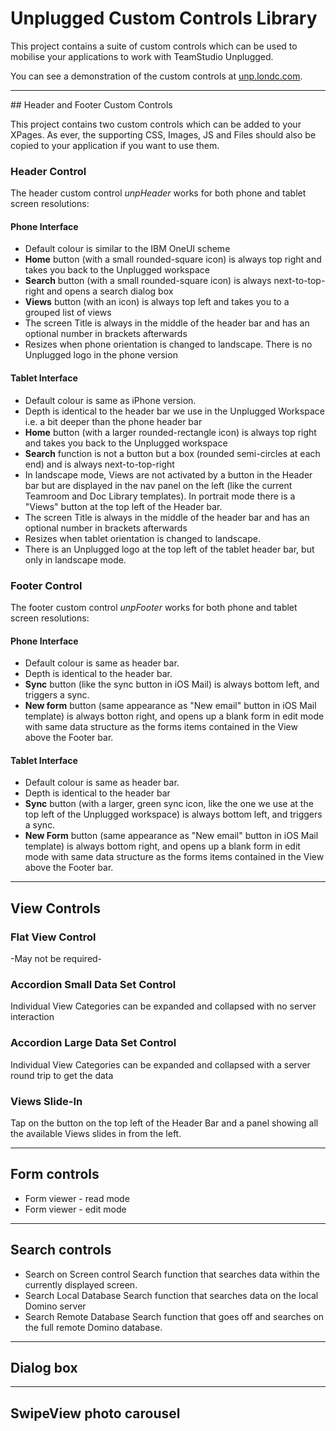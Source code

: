 # Unplugged Custom Controls Library
This project contains a suite of custom controls which can be used to mobilise your applications to work with TeamStudio Unplugged.

You can see a demonstration of the custom controls at [unp.londc.com](http://unp.londc.com/ "unp.londc.com").

* * *

## Header and Footer Custom Controls

This project contains two custom controls which can be added to your XPages. As ever, the supporting CSS, Images, JS and Files should also be copied to your application if you want to use them.

### Header Control
The header custom control *unpHeader* works for both phone and tablet screen resolutions:

#### Phone Interface
  * Default colour is similar to the IBM OneUI scheme
  * **Home** button (with a small rounded-square icon) is always top right and takes you back to the Unplugged workspace
  * **Search** button (with a small rounded-square icon) is always next-to-top-right and opens a search dialog box
  * **Views** button (with an icon) is always top left and takes you to a grouped list of views
  * The screen Title is always in the middle of the header bar and has an optional number in brackets afterwards
  * Resizes when phone orientation is changed to landscape. There is no Unplugged logo in the phone version

#### Tablet Interface
  * Default colour is same as iPhone version.
  * Depth is identical to the header bar we use in the Unplugged Workspace i.e. a bit deeper than the phone header bar
  * **Home** button (with a larger rounded-rectangle icon) is always top right and takes you back to the Unplugged workspace
  * **Search** function is not a button but a box (rounded semi-circles at each end) and is always next-to-top-right 
  * In landscape mode, Views are not activated by a button in the Header bar but are displayed in the nav panel on the left (like the current Teamroom and Doc Library templates).  In portrait mode there is a "Views" button at the top left of the Header bar.
  * The screen Title is always in the middle of the header bar and has an optional number in brackets afterwards
  * Resizes when tablet orientation is changed to landscape.
  * There is an Unplugged logo at the top left of the tablet header bar, but only in landscape mode.

### Footer Control
The footer custom control *unpFooter* works for both phone and tablet screen resolutions:

#### Phone Interface
  * Default colour is same as header bar.
  * Depth is identical to the header bar.
  * **Sync** button (like the sync button in iOS Mail) is always bottom left, and triggers a sync.
  * **New form** button (same appearance as "New email" button in iOS Mail template) is always botton right, and opens up a blank form in edit mode with same data structure as the forms items contained in the View above the Footer bar.

#### Tablet Interface
  * Default colour is same as header bar.
  * Depth is identical to the header bar 
  * **Sync** button (with a larger, green sync icon, like the one we use at the top left of the Unplugged workspace) is always bottom left, and triggers a sync.
  * **New Form** button (same appearance as "New email" button in iOS Mail template) is always bottom right, and opens up a blank form in edit mode with same data structure as the forms items contained in the View above the Footer bar.

* * *

## View Controls

### Flat View Control
-May not be required-

### Accordion Small Data Set Control
Individual View Categories can be expanded and collapsed with no server interaction

### Accordion Large Data Set Control
Individual View Categories can be expanded and collapsed with a server round trip to get the data

### Views Slide-In
Tap on the button on the top left of the Header Bar and a panel showing all the available Views slides in from the left.

* * *

## Form controls
  * Form viewer - read mode
  * Form viewer - edit mode

* * *

## Search controls
  * Search on Screen control
Search function that searches data within the currently displayed screen.
  * Search Local Database
Search function that searches data on the local Domino server
  * Search Remote Database
Search function that goes off and searches on the full remote Domino database.

* * *

## Dialog box

* * *

## SwipeView photo carousel